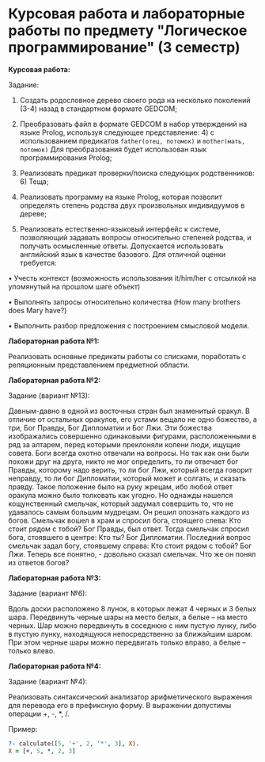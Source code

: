 # Курсовая работа и лабораторные работы по предмету "Логическое программирование" (3 семестр)

**Курсовая работа:**

Задание:

1. Создать родословное дерево своего рода на несколько поколений (3-4) назад в стандартном формате GEDCOM;
 
2. Преобразовать файл в формате GEDCOM в набор утверждений на языке Prolog, используя следующее представление:
     4) с использованием предикатов `father(отец, потомок)` и `mother(мать, потомок)`
Для преобразования будет использован язык программирования Prolog;

3. Реализовать предикат проверки/поиска следующих родственников:
     6) Теща;
    
4. Реализовать программу на языке Prolog, которая позволит определять степень родства двух произвольных индивидуумов в дереве;

5. Реализовать естественно-языковый интерфейс к системе, позволяющий задавать вопросы относительно степеней родства, и получать осмысленные ответы. Допускается использовать английский язык в качестве базового. Для отличной оценки требуется:

•	Учесть контекст (возможность использования it/him/her с отсылкой на упомянутый на прошлом шаге объект)

•	Выполнять запросы относительно количества (How many brothers does Mary have?)

•	Выполнить разбор предложения с построением смысловой модели.

**Лабораторная работа №1:**

Реализовать основные предикаты работы со списками, поработать с реляционным представлением предметной области.

**Лабораторная работа №2:**

Задание (вариант №13):

Давным-давно в одной из восточных стран был знаменитый оракул. В отличие от остальных оракулов, его устами вещало не одно божество, а три, Бог Правды, Бог Дипломатии и Бог Лжи. Эти божества изображались совершенно одинаковыми фигурами, расположенными в ряд за алтарем, перед которыми преклоняли колени люди, ищущие совета. Боги всегда охотно отвечали на вопросы. Но так как они были похожи друг на друга, никто не мог определить, то ли отвечает бог Правды, которому надо верить, то ли бог Лжи, который всегда говорит неправду, то ли бог Дипломатии, который может и солгать, и сказать правду. Такое положение было на руку жрецам, ибо любой ответ оракула можно было толковать как угодно. Но однажды нашелся кощунственный смельчак, который задумал совершить то, что не удавалось самым большим мудрецам. Он решил опознать каждого из богов. Смельчак вошел в храм и спросил бога, стоящего слева: Кто стоит рядом с тобой? Бог Правды, был ответ. Тогда смельчак спросил бога, стоявшего в центре: Кто ты? Бог Дипломатии. Последний вопрос смельчак задал богу, стоявшему справа: Кто стоит рядом с тобой? Бог Лжи. Теперь все понятно, - довольно сказал смельчак. Что же он понял из ответов богов?

**Лабораторная работа №3:**

Задание (вариант №6):

Вдоль доски расположено 8 лунок, в которых лежат 4 черных и 3 белых шара. Передвинуть черные шары на место белых, а белые – на место черных. Шар можно передвинуть в соседнюю с ним пустую лунку, либо в пустую лунку, находящуюся непосредственно за ближайшим шаром. При этом черные шары можно передвигать только вправо, а белые – только влево.

**Лабораторная работа №4:**

Задание (вариант №4):

Реализовать синтаксический анализатор арифметического выражения для перевода его в префиксную форму. В выражении допустимы операции +, -, *, /. 

Пример:
```prolog
?- calculate([5, '+', 2, '*', 3], X).
X = [+, 5, *, 2, 3]
```
